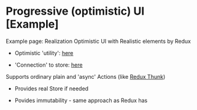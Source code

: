 # Progressive (optimistic) UI [Example]

Example page: Realization Optimistic UI with Realistic elements by Redux

 - Optimistic 'utility': [here](/src/optimism/index.js)

 - 'Connection' to store: [here](src/store/index.js)

Supports ordinary plain and 'async' Actions (like [Redux Thunk](https://github.com/gaearon/redux-thunk))

 - Provides real Store if needed

 - Povides immutability - same approach as Redux has
